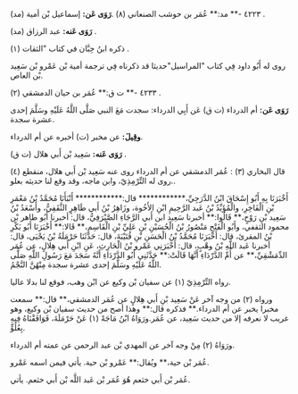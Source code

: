 ٤٢٢٣ -** مد:** عُمَر بن حوشب الصنعاني (٨) .**رَوَى عَن:** إسماعيل بْن أمية (مد) .

**رَوَى عَنه:** عبد الرزاق (مد) .

ذكره ابنُ حِبَّان في كتاب "الثقات (١) .

روى له أَبُو داود فِي كتاب "المراسيل"حديثا قد ذكرناه فِي ترجمة أمية بْن عَمْرو بْن سَعِيد بْن العاص.

٤٢٣٣ -** ت ق:** عُمَر بن حيان الدمشقي (٢) .

**رَوَى عَن:** أم الدرداء (ت ق) عَن أَبِي الدرداء: سجدت مَعَ النبي صَلَّى اللَّهُ عَلَيْهِ وسَلَّمَ إحدى عشرة سجدة.

**وقِيلَ:** عن مخبر (ت) أخبره عن أم الدرداء.

**رَوَى عَنه:** سَعِيد بْن أَبي هلال (ت ق) .

قال البخاري (٣) : عُمَر الدمشقي عن أم الدرداء روى عنه سَعِيد بْن أَبي هلال، منقطع (٤) .روى له التِّرْمِذِيّ، وابن ماجه، وقد وقع لنا حديثه بعلو.

أَخْبَرَنَا بِهِ أَبُو إِسْحَاقَ ابْنُ الدَّرَجِيِّ،************ قال:************ أَنْبَأَنَا مُحَمَّدُ بْنُ مَعْمَرِ بْنِ الْفَاخِرِ، والْمُؤَيِّدُ بْنُ عَبد الرَّحِيمِ ابْنِ الأَخُوة، وزَاهِرُ بْنُ أَبي طَاهِرٍ الثَّقَفِيُّ، وأَسْعَدُ بْنُ سَعِيد بْنِ رَوْحٍ،** قَالُوا:** أخبرنا سَعِيد ابن أَبي الرَّجَاءِ الصَّيْرَفِيُّ، قال: أخبرنا أَبُو طاهر بْن محمود الثقفي، وأَبُو الْفَتْحِ مَنْصُورُ بْنُ الْحُسَيْنِ بْنِ عَلِيِّ بْنِ الْقَاسِمِ،** قَالا:** أَخْبَرَنَا أَبُو بَكْرِ بْنُ المقرئ، قال: أَخْبَرَنَا مُحَمَّدُ بْنُ الْحَسَنِ بْنِ قُتَيْبَةَ، قال: حَدَّثَنَا حَرْمَلَةُ بْنُ يَحْيَى، قال: أخبرنا عَبد اللَّهِ بْنُ وهْبٍ، قال: أَخْبَرَنِي عَمْرو بْنُ الْحَارِثِ، عَنِ ابْنِ أَبي هِلالٍ، عن عُمَر الدِّمَشْقِيِّ،** عن أُمِّ الدَّرْدَاءِ أَنَّهَا قَالَتْ:** حَدَّثَنِي أَبُو الدَّرْدَاءِ أَنَّهُ سَجَدَ مَعَ رَسُولِ اللَّهِ صَلَّى اللَّهُ عَلَيْهِ وسَلَّمَ إحدى عشرة سجدة مِنْهُنَّ النَّجْمُ.

رواه التِّرْمِذِيّ (١) عن سفيان بْن وكيع عن ابْن وهب، فوقع لنا بدلا عاليا.

ورواه (٢) من وجه آخر عَنْ سَعِيد بْنِ أَبي هِلالٍ عن عُمَر الدمشقي،** قال:** سمعت مخبرا يخبر عن أم الدرداء.** فذكره قال:** وهذا أصح من حديث سفيان بْن وكيع، وهو غريب لا نعرفه إلا من حديث سَعِيد، عن عُمَر.ورَوَاهُ ابْنُ مَاجَهْ (١) عَنْ حَرْمَلَةَ، فَوَافَقْنَاهُ فِيهِ بِعُلُوٍّ.

ورَوَاهُ (٢) مِنْ وجه آخر عن المهدي بْن عبد الرحمن عن عمته أم الدرداء.

عُمَر بْن حية،** ويُقال:** عَمْرو بْن حية. يأتي فيمن اسمه عَمْرو.

عُمَر بْن أَبي خثعم هُوَ عُمَر بْن عَبد اللَّه بْن أَبي خثعم. يأتي.